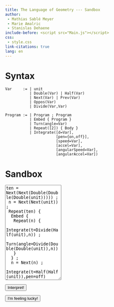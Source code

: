 ```yaml
---
title: The Language of Geometry --- Sandbox
author:
 - Mathias Sablé Meyer
 - Marie Amalric
 - Stanislas Dehaene
include-before: <script src="Main.js"></script>
css:
 - style.css
link-citations: true
lang: en
---
```


# Syntax

~~~~ {.LoG contenteditable= autocomplete=off spellcheck=false}
Var     := | unit
           | Double(Var) | Half(Var)
           | Next(Var) | Prev(Var)
           | Oppos(Var)
           | Divide(Var,Var)

Program := | Program ; Program
           | Embed { Program }
           | Turn(angle=Var)
           | Repeat([2]) { Body }
           | Integrate([d=Var],
                       [pen={on,off}],
                       [speed=Var],
                       [accel=Var],
                       [angularSpeed=Var],
                       [angularAccel=Var])
~~~~


# Sandbox

<form>
<textarea id="program" rows="20" autocomplete="off" autocorrect="off"
autocapitalize="off" spellcheck="false">
ten = Next(Next(Double(Double(Double(unit))))) ;
 n = Next(Next(unit)) ;
 Repeat(ten) {
  Embed {
   Repeat(n) {
    Integrate(t=Divide(Half(unit),n)) ;
    Turn(angle=Divide(Double(Double(unit)),n))
   }
  } ;
  n = Next(n) ;
 Integrate(t=Half(Half(unit)),pen=off)
}</textarea>

<div class="centerize">

<button id="interpret" type="button">Interpret!</button>

<button id="ifl" type="button">I'm feeling lucky!</button>

</div> </form>

<div id="errorOutput"></div>
<div id="normalOutput"></div>


<div id="programCanvas"></div>

